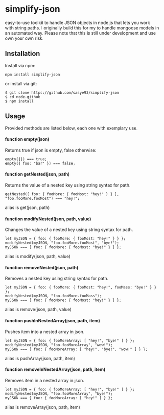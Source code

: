 # simplify-json
easy-to-use toolkit to handle JSON objects in node.js that lets you work with string paths.
I originally build this for my to handle mongoose models in an automated way. Please note that this is still under development and use own your own risk.

## Installation
Install via npm:
```
npm install simplify-json
```
or install via git:
```
$ git clone https://github.com/sasye93/simplify-json
$ cd node-github
$ npm install
```

## Usage

Provided methods are listed below, each one with exemplary use.

#### function empty(json)
Returns true if json is empty, false otherwise:
```
empty({}) === true;
empty({ foo: "bar" }) === false;
```
#### function getNested(json, path)
Returns the value of a nested key using string syntax for path.
```
getNested({ foo: { fooMore: { fooMost: "hey!" } } }, "foo.fooMore.fooMost") === "hey!";
```
alias is get(json, path)
#### function modifyNested(json, path, value)
Changes the value of a nested key using string syntax for path.
```
let myJSON = { foo: { fooMore: { fooMost: "hey!" } } };
modifyNested(myJSON, "foo.fooMore.fooMost", "bye!");
myJSON === { foo: { fooMore: { fooMost: "bye!" } } };
```
alias is modify(json, path, value)
#### function removeNested(json, path)
Removes a nested key using string syntax for path.
```
let myJSON = { foo: { fooMore: { fooMost: "hey!", fooMass: "bye!" } } };
modifyNested(myJSON, "foo.fooMore.fooMass");
myJSON === { foo: { fooMore: { fooMost: "hey!" } } };
```
alias is remove(json, path, value)
#### function pushInNestedArray(json, path, item)
Pushes item into a nested array in json.
```
let myJSON = { foo: { fooMoreArray: [ "hey!", "bye!" ] } };
modifyNested(myJSON, "foo.fooMoreArray", "wow!");
myJSON === { foo: { fooMoreArray: [ "hey!", "bye!", "wow!" ] } };
```
alias is pushArray(json, path, item)
#### function removeInNestedArray(json, path, item)
Removes item in a nested array in json.
```
let myJSON = { foo: { fooMoreArray: [ "hey!", "bye!" ] } };
modifyNested(myJSON, "foo.fooMoreArray", "bye!");
myJSON === { foo: { fooMoreArray: [ "hey!" ] } };
```
alias is removeArray(json, path, item)
